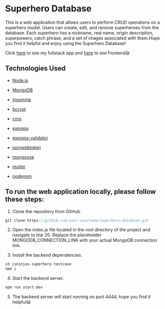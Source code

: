 # Superhero Database 

This is a web application that allows users to perform CRUD operations on a superhero model. Users can create, edit, and remove superheroes from the database. Each superhero has a nickname, real name, origin description, superpowers, catch phrase, and a set of images associated with them.Hope you find it helpful and enjoy using the Superhero Database! 

Click [here](https://ksalpern-hero-app.vercel.app/) to see my fullstack app and [here](https://github.com/ksalpern/jsninjas-superhero-frontend) to see frontend😃

## Technologies Used

- [Node.js](https://nodejs.org/uk)

- [MongoDB](https://www.mongodb.com/)

- [Insomnia](https://insomnia.rest/)

- [bcrypt](https://www.npmjs.com/package/bcrypt)

- [cors](https://www.npmjs.com/package/cors)

- [express](https://www.npmjs.com/package/express)

- [express-validator](https://www.npmjs.com/package/express-validator)

- [jsonwebtoken](https://www.npmjs.com/package/jsonwebtoken)

- [mongoose](https://www.npmjs.com/package/mongoose)

- [multer](https://www.npmjs.com/package/multer)

- [nodemon](https://www.npmjs.com/package/nodemon)


## To run the web application locally, please follow these steps:

1. Clone the repository from GitHub.

```javascript
git clone https://github.com/your-username/superhero-database.git
```


2. Open the index.js file located in the root directory of the project and navigate to line 20. Replace the placeholder MONGODB_CONNECTION_LINK with your actual MongoDB connection link.


3. Install the backend dependencies.

```javascript
cd jsninjas-superhero-testcase
npm i
```


4. Start the backend server.

```javascript
npm run start:dev
```


5. The backend server will start running on port 4444, hope you find it helpful😃